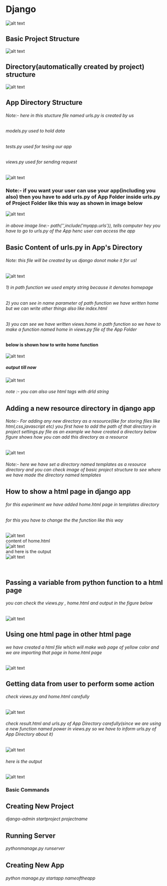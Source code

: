 # Django
![alt text](https://twilio-cms-prod.s3.amazonaws.com/images/django-dark.width-808.png)
## Basic Project Structure

![alt text](https://github.com/themockingjester/Django/blob/main/images/project%20structure.png)

## Directory(automatically created by project) structure

![alt text](https://github.com/themockingjester/Django/blob/main/images/structure%20of%20project%20created%20folder.png)


## App Directory Structure
###### Note:- here in this stucture file named urls.py is created by us
###### models.py used to hold data
###### tests.py used for tesing our app
###### views.py used for sending request
![alt text](https://github.com/themockingjester/Django/blob/main/images/app%20folder%20structure.png)

### Note:- if you want your user can use your app(including you also) then you have to add urls.py of App Folder inside urls.py of Project Folder like this way as shown in image below
![alt text](https://github.com/themockingjester/Django/blob/main/images/accessing%20apps%20urls.png)
###### in above image line:- path('',include('myapp.urls')), tells computer hey you have to go to urls.py of the App henc user can access the app


## Basic Content of urls.py in App's Directory
###### Note: this file will be created by us django donot make it for us!
![alt text](https://github.com/themockingjester/Django/blob/main/images/urlsdotpy.png)

###### 1) in path function we used empty string because it denotes homepage
###### 2) you can see in name parameter of path function we have written home but we can write other things also like index.html
###### 3) you can see we have written views.home in path function so we have to make a function named home in views.py file of the App Folder
#### below is shown how to write home function
![alt text](https://github.com/themockingjester/Django/blob/main/images/views.png)
##### output till now
![alt text](https://github.com/themockingjester/Django/blob/main/images/output1.png)
###### note :- you can also use html tags with drld string


## Adding a new resource directory in django app
###### Note:- For adding any new directory as a resource(like for storing files like html,css,javascript etc) you first have to add the path of that directory in project settings.py file as an example we have created a directory below figure shows how you can add this directory as a resource

![alt text](https://github.com/themockingjester/Django/blob/main/images/adding%20resource%20folder.png)
###### Note:- here we have set a directory named templates as a resource directory and you can check image of basic project structure to see where we have made the directory named templates







## How to show a html page in django app
###### for this experiment we have added home.html page in templates directory
###### for this you have to change the the function like this way

![alt text](https://github.com/themockingjester/Django/blob/main/images/showing%20a%20html%20page.png)
<br/>
content of home.html
<br/>
![alt text](https://github.com/themockingjester/Django/blob/main/images/homedothtml.png)
<br/>
and here is the output
<br/>
![alt text](https://github.com/themockingjester/Django/blob/main/images/outpu2.png)


<br/>




## Passing a variable from python function to a html page
###### you can check the views.py , home.html and output in the figure below
![alt text](https://github.com/themockingjester/Django/blob/main/images/passing%20variables%20from%20python%20to%20html%20page.png)


## Using one html page in other html page
###### we have created a html file which will make web page of yellow color and we are importing that page in home.html page
![alt text](https://github.com/themockingjester/Django/blob/main/images/one%20html%20file%20in%20another.png)

## Getting data from user to perform some action
###### check views.py and home.html carefully
![alt text](https://github.com/themockingjester/Django/blob/main/images/getting%20data%20from%20html%20page%20into%20python%20function.png)
###### check result.html and urls.py of App Directory carefully(since we are using a new function named power in views.py so we have to inform urls.py of App Directory about it)
![alt text](https://github.com/themockingjester/Django/blob/main/images/getting%20data%20from%20html%20page%20into%20python%20function2.png)
###### here is the output
![alt text](https://github.com/themockingjester/Django/blob/main/images/output3.png)


### Basic Commands



## Creating New Project
###### django-admin startproject projectname

## Running Server
###### pythonmanage.py runserver

## Creating New App
###### python manage.py startapp nameoftheapp
